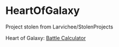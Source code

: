 # HeartOfGalaxy
Project stolen from Larvichee/StolenProjects

Heart of Galaxy:
<a href="https://godlloyd.github.io/HeartOfGalaxy/HoG/Battlecalc.html">Battle Calculator</a>
